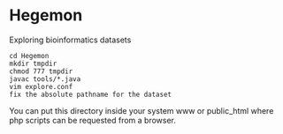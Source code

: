 # Hegemon
Exploring bioinformatics datasets

```
cd Hegemon
mkdir tmpdir
chmod 777 tmpdir
javac tools/*.java
vim explore.conf
fix the absolute pathname for the dataset
```

You can put this directory inside your system www or public\_html
where  php scripts can be requested from a browser.

